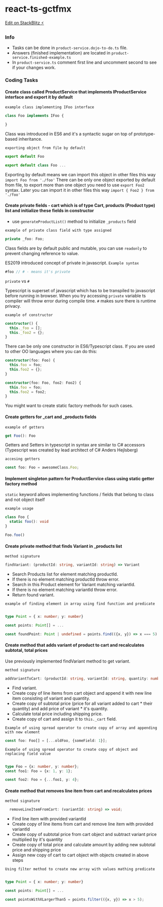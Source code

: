 # react-ts-gctfmx

[Edit on StackBlitz ⚡️](https://stackblitz.com/edit/react-ts-gctfmx)

### Info

- Tasks can be done in `product-service.dojo-to-do.ts` file.
- Answers (finished implementation) are located in `product-service.finished-example.ts`
- In `product-service.ts` comment first line and uncomment second to see if your changes work.


### Coding Tasks


#### Create class called ProductService that implements IProductService interface and export it by default


`example class implementing IFoo interface`
``` typescript
class Foo implements IFoo {

}
```

Class was introduced in ES6 and it's a syntactic sugar on top of prototype-based inheritance.

`exporting object from file by default`
``` typescript 
export default Foo

export default class Foo ...
```

Exporting by default means we can import this object in other files this way `import Foo from './foo'`
There can be only one object exported by default from file, to export more than one object you need to use `export Foo2` syntax. 
Later you can import it in other files this way `import { Foo2 } from './foo'`


#### Create private fields - cart which is of type Cart, products (Product type) list and initialize these fields in constructor 

- use `generateProductList()` method to initialize `_products` field

`example of private class field with type assigned`
``` typescript
private _foo: Foo;
```

Class fields are by default public and mutable, you can use `readonly` to prevent changing reference to value.

ES2019 introduced concept of private in javascript.
`Example syntax`
``` javascript
#foo // # - means it's private 
```

`private` vs `#`

Typescript is superset of javascript which has to be transpiled to javascript before running in browser.
When you try accessing `private` variable ts compiler will throw error during compile time.
`#` makes sure there is runtime privacy.

`example of constructor`
``` typescript
constructor() {
  this._foo = [];
  this._foo2 = {};
}

```

There can be only one constructor in ES6/Typescript class.
If you are used to other OO languages where you can do this:
``` typescript
constructor(foo: Foo) {
  this.foo = foo;
  this.foo2 = {};
}

constructor(foo: Foo, foo2: Foo2) {
  this.foo = foo;
  this.foo2 = foo2;
}
```
 You might want to create static factory methods for such cases.


 #### Create getters for _cart and _products fields

 `example of getters`
 ``` typescript
get Foo(): Foo
 ```

 Getters and Setters in typescript in syntax are similar to C# accessors (Typescript was created by lead architect of C# Anders Hejlsberg)

 `accesing getters`
``` typescript 
const foo: Foo = awesomeClass.Foo;
```

#### Implement singleton pattern for ProductService class using static getter factory method

`static` keyword allows implementing functions / fields that belong to class and not object itself

`example usage`
``` typescript 
class Foo {
  static foo(): void 
}

Foo.foo()
```


#### Create private method that finds Variant in _products list


`method signature`
``` typescript
findVariant: (productId: string, variantId: string) => Variant 
```
- Search Products list for element matching productId.
- If there is no element matching productId throw error.
- Search in this Product element for Variant matching variantId.
- If there is no element matching variantId throw error.
- Return found variant.

`example of finding element in array using find function and predicate`
``` typescript

type Point = { x: number; y: number}

const points: Point[] = ...

const foundPoint: Point | undefined = points.find(({x, y}) => x === 5)

```

#### Create method that adds variant of product to cart and recalculates subtotal, total prices

Use previously implemented findVariant method to get variant.

`method signature`
``` typescript 
addVariantToCart: (productId: string, variantId: string, quantity: number) => void;
```

- Find variant.
- Create copy of line items from cart object and append it with new line item consisting of variant and quantity.
- Create copy of subtotal price (price for all variant added to cart * their quantity) and add price of variant * it's quantity.
- Calculate total price including shipping price.
- Create copy of cart and assign it to `this._cart` field. 

`Example of using spread operator to create copy of array and appending with new element`
``` typescript
const foo: Foo[] = [...oldFoo, {someField: 1}];
```

`Example of using spread operator to create copy of object and replacing field value`
``` typescript

type Foo = {x: number, y: number};
const foo1: Foo = {x: 1, y: 1}; 

const foo2: Foo = {...foo1, y: 4};
```

#### Create method that removes line item from cart and recalculates prices

`method signature`
``` typescript 
  removeLineItemFromCart: (variantId: string) => void;
```

- Find line item with provided variantId
- Create copy of line items from cart and remove line item with provided variantId
- Create copy of subtotal price from cart object and subtract variant price multiplied by it's quantity
- Create copy of total price and calculate amount by adding new subtotal price and shipping price
- Assign new copy of cart to cart object with objects created in above steps


`Using filter method to create new array with values mathing predicate`
``` typescript

type Point = { x: number; y: number}

const points: Point[] = ...

const pointsWithXLargerThan5 = points.filter(({x, y}) => x > 5);
```